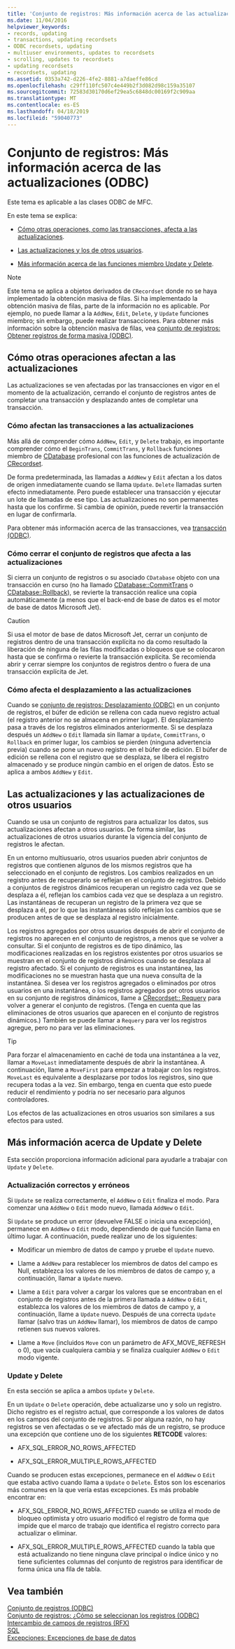 ```yaml
---
title: 'Conjunto de registros: Más información acerca de las actualizaciones (ODBC)'
ms.date: 11/04/2016
helpviewer_keywords:
- records, updating
- transactions, updating recordsets
- ODBC recordsets, updating
- multiuser environments, updates to recordsets
- scrolling, updates to recordsets
- updating recordsets
- recordsets, updating
ms.assetid: 0353a742-d226-4fe2-8881-a7daeffe86cd
ms.openlocfilehash: c29ff110fc507c4e449b2f3d082d98c159a35107
ms.sourcegitcommit: 72583d30170d6ef29ea5c6848dc00169f2c909aa
ms.translationtype: MT
ms.contentlocale: es-ES
ms.lasthandoff: 04/18/2019
ms.locfileid: "59040773"
---
```

# <a name="recordset-more-about-updates-odbc"></a>Conjunto de registros: Más información acerca de las actualizaciones (ODBC)

Este tema es aplicable a las clases ODBC de MFC.

En este tema se explica:

- [Cómo otras operaciones, como las transacciones, afecta a las actualizaciones](#_core_how_transactions_affect_updates).

- [Las actualizaciones y los de otros usuarios](#_core_your_updates_and_the_updates_of_other_users).

- [Más información acerca de las funciones miembro Update y Delete](#_core_more_about_update_and_delete).

> [!NOTE]
>  Este tema se aplica a objetos derivados de `CRecordset` donde no se haya implementado la obtención masiva de filas. Si ha implementado la obtención masiva de filas, parte de la información no es aplicable. Por ejemplo, no puede llamar a la `AddNew`, `Edit`, `Delete`, y `Update` funciones miembro; sin embargo, puede realizar transacciones. Para obtener más información sobre la obtención masiva de filas, vea [conjunto de registros: Obtener registros de forma masiva (ODBC)](../../data/odbc/recordset-fetching-records-in-bulk-odbc.md).

##  <a name="_core_how_other_operations_affect_updates"></a> Cómo otras operaciones afectan a las actualizaciones

Las actualizaciones se ven afectadas por las transacciones en vigor en el momento de la actualización, cerrando el conjunto de registros antes de completar una transacción y desplazando antes de completar una transacción.

###  <a name="_core_how_transactions_affect_updates"></a> Cómo afectan las transacciones a las actualizaciones

Más allá de comprender cómo `AddNew`, `Edit`, y `Delete` trabajo, es importante comprender cómo el `BeginTrans`, `CommitTrans`, y `Rollback` funciones miembro de [CDatabase](../../mfc/reference/cdatabase-class.md) profesional con las funciones de actualización de [CRecordset](../../mfc/reference/crecordset-class.md).

De forma predeterminada, las llamadas a `AddNew` y `Edit` afectan a los datos de origen inmediatamente cuando se llama `Update`. `Delete` llamadas surten efecto inmediatamente. Pero puede establecer una transacción y ejecutar un lote de llamadas de ese tipo. Las actualizaciones no son permanentes hasta que los confirme. Si cambia de opinión, puede revertir la transacción en lugar de confirmarla.

Para obtener más información acerca de las transacciones, vea [transacción (ODBC)](../../data/odbc/transaction-odbc.md).

###  <a name="_core_how_closing_the_recordset_affects_updates"></a> Cómo cerrar el conjunto de registros que afecta a las actualizaciones

Si cierra un conjunto de registros o su asociado `CDatabase` objeto con una transacción en curso (no ha llamado [CDatabase::CommitTrans](../../mfc/reference/cdatabase-class.md#committrans) o [CDatabase::Rollback](../../mfc/reference/cdatabase-class.md#rollback)), se revierte la transacción realice una copia automáticamente (a menos que el back-end de base de datos es el motor de base de datos Microsoft Jet).

> [!CAUTION]
>  Si usa el motor de base de datos Microsoft Jet, cerrar un conjunto de registros dentro de una transacción explícita no da como resultado la liberación de ninguna de las filas modificadas o bloqueos que se colocaron hasta que se confirma o revierte la transacción explícita. Se recomienda abrir y cerrar siempre los conjuntos de registros dentro o fuera de una transacción explícita de Jet.

###  <a name="_core_how_scrolling_affects_updates"></a> Cómo afecta el desplazamiento a las actualizaciones

Cuando se [conjunto de registros: Desplazamiento (ODBC)](../../data/odbc/recordset-scrolling-odbc.md) en un conjunto de registros, el búfer de edición se rellena con cada nuevo registro actual (el registro anterior no se almacena en primer lugar). El desplazamiento pasa a través de los registros eliminados anteriormente. Si se desplaza después un `AddNew` o `Edit` llamada sin llamar a `Update`, `CommitTrans`, o `Rollback` en primer lugar, los cambios se pierden (ninguna advertencia previa) cuando se pone un nuevo registro en el búfer de edición. El búfer de edición se rellena con el registro que se desplaza, se libera el registro almacenado y se produce ningún cambio en el origen de datos. Esto se aplica a ambos `AddNew` y `Edit`.

##  <a name="_core_your_updates_and_the_updates_of_other_users"></a> Las actualizaciones y las actualizaciones de otros usuarios

Cuando se usa un conjunto de registros para actualizar los datos, sus actualizaciones afectan a otros usuarios. De forma similar, las actualizaciones de otros usuarios durante la vigencia del conjunto de registros le afectan.

En un entorno multiusuario, otros usuarios pueden abrir conjuntos de registros que contienen algunos de los mismos registros que ha seleccionado en el conjunto de registros. Los cambios realizados en un registro antes de recuperarlo se reflejan en el conjunto de registros. Debido a conjuntos de registros dinámicos recuperan un registro cada vez que se desplaza a él, reflejan los cambios cada vez que se desplaza a un registro. Las instantáneas de recuperan un registro de la primera vez que se desplaza a él, por lo que las instantáneas sólo reflejan los cambios que se producen antes de que se desplaza al registro inicialmente.

Los registros agregados por otros usuarios después de abrir el conjunto de registros no aparecen en el conjunto de registros, a menos que se volver a consultar. Si el conjunto de registros es de tipo dinámico, las modificaciones realizadas en los registros existentes por otros usuarios se muestran en el conjunto de registros dinámicos cuando se desplaza al registro afectado. Si el conjunto de registros es una instantánea, las modificaciones no se muestran hasta que una nueva consulta de la instantánea. Si desea ver los registros agregados o eliminados por otros usuarios en una instantánea, o los registros agregados por otros usuarios en su conjunto de registros dinámicos, llame a [CRecordset:: Requery](../../mfc/reference/crecordset-class.md#requery) para volver a generar el conjunto de registros. (Tenga en cuenta que las eliminaciones de otros usuarios que aparecen en el conjunto de registros dinámicos.) También se puede llamar a `Requery` para ver los registros agregue, pero no para ver las eliminaciones.

> [!TIP]
>  Para forzar el almacenamiento en caché de toda una instantánea a la vez, llamar a `MoveLast` inmediatamente después de abrir la instantánea. A continuación, llame a `MoveFirst` para empezar a trabajar con los registros. `MoveLast` es equivalente a desplazarse por todos los registros, sino que recupera todas a la vez. Sin embargo, tenga en cuenta que esto puede reducir el rendimiento y podría no ser necesario para algunos controladores.

Los efectos de las actualizaciones en otros usuarios son similares a sus efectos para usted.

##  <a name="_core_more_about_update_and_delete"></a> Más información acerca de Update y Delete

Esta sección proporciona información adicional para ayudarle a trabajar con `Update` y `Delete`.

### <a name="update-success-and-failure"></a>Actualización correctos y erróneos

Si `Update` se realiza correctamente, el `AddNew` o `Edit` finaliza el modo. Para comenzar una `AddNew` o `Edit` modo nuevo, llamada `AddNew` o `Edit`.

Si `Update` se produce un error (devuelve FALSE o inicia una excepción), permanece en `AddNew` o `Edit` modo, dependiendo de qué función llama en último lugar. A continuación, puede realizar uno de los siguientes:

- Modificar un miembro de datos de campo y pruebe el `Update` nuevo.

- Llame a `AddNew` para restablecer los miembros de datos del campo es Null, establezca los valores de los miembros de datos de campo y, a continuación, llamar a `Update` nuevo.

- Llame a `Edit` para volver a cargar los valores que se encontraban en el conjunto de registros antes de la primera llamada a `AddNew` o `Edit`, establezca los valores de los miembros de datos de campo y, a continuación, llame a `Update` nuevo. Después de una correcta `Update` llamar (salvo tras un `AddNew` llamar), los miembros de datos de campo retienen sus nuevos valores.

- Llame a `Move` (incluidos `Move` con un parámetro de AFX_MOVE_REFRESH o 0), que vacía cualquiera cambia y se finaliza cualquier `AddNew` o `Edit` modo vigente.

### <a name="update-and-delete"></a>Update y Delete

En esta sección se aplica a ambos `Update` y `Delete`.

En un `Update` o `Delete` operación, debe actualizarse uno y solo un registro. Dicho registro es el registro actual, que corresponde a los valores de datos en los campos del conjunto de registros. Si por alguna razón, no hay registros se ven afectadas o se ve afectado más de un registro, se produce una excepción que contiene uno de los siguientes **RETCODE** valores:

- AFX_SQL_ERROR_NO_ROWS_AFFECTED

- AFX_SQL_ERROR_MULTIPLE_ROWS_AFFECTED

Cuando se producen estas excepciones, permanece en el `AddNew` o `Edit` que estaba activo cuando llama a `Update` o `Delete`. Estos son los escenarios más comunes en la que vería estas excepciones. Es más probable encontrar en:

- AFX_SQL_ERROR_NO_ROWS_AFFECTED cuando se utiliza el modo de bloqueo optimista y otro usuario modificó el registro de forma que impide que el marco de trabajo que identifica el registro correcto para actualizar o eliminar.

- AFX_SQL_ERROR_MULTIPLE_ROWS_AFFECTED cuando la tabla que está actualizando no tiene ninguna clave principal o índice único y no tiene suficientes columnas del conjunto de registros para identificar de forma única una fila de tabla.

## <a name="see-also"></a>Vea también

[Conjunto de registros (ODBC)](../../data/odbc/recordset-odbc.md)<br/>
[Conjunto de registros: ¿Cómo se seleccionan los registros (ODBC)](../../data/odbc/recordset-how-recordsets-select-records-odbc.md)<br/>
[Intercambio de campos de registros (RFX)](../../data/odbc/record-field-exchange-rfx.md)<br/>
[SQL](../../data/odbc/sql.md)<br/>
[Excepciones: Excepciones de base de datos](../../mfc/exceptions-database-exceptions.md)